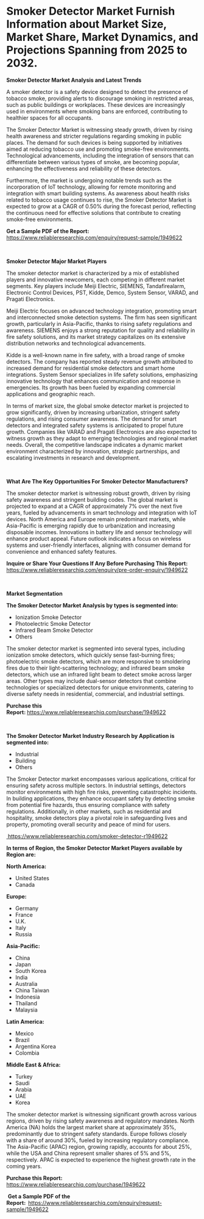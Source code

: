<p><h1>Smoker Detector Market Furnish Information about Market Size, Market Share, Market Dynamics, and Projections Spanning from 2025 to 2032.</h1></p><p><strong>Smoker Detector Market Analysis and Latest Trends</strong></p>
<p><p>A smoker detector is a safety device designed to detect the presence of tobacco smoke, providing alerts to discourage smoking in restricted areas, such as public buildings or workplaces. These devices are increasingly used in environments where smoking bans are enforced, contributing to healthier spaces for all occupants.</p><p>The Smoker Detector Market is witnessing steady growth, driven by rising health awareness and stricter regulations regarding smoking in public places. The demand for such devices is being supported by initiatives aimed at reducing tobacco use and promoting smoke-free environments. Technological advancements, including the integration of sensors that can differentiate between various types of smoke, are becoming popular, enhancing the effectiveness and reliability of these detectors.</p><p>Furthermore, the market is undergoing notable trends such as the incorporation of IoT technology, allowing for remote monitoring and integration with smart building systems. As awareness about health risks related to tobacco usage continues to rise, the Smoker Detector Market is expected to grow at a CAGR of 0.50% during the forecast period, reflecting the continuous need for effective solutions that contribute to creating smoke-free environments.</p></p>
<p><strong>Get a Sample PDF of the Report:&nbsp;</strong> <a href="https://www.reliableresearchiq.com/enquiry/request-sample/1949622?utm_campaign=3199&utm_medium=2&utm_source=Github&utm_content=ia&utm_term=16042025&utm_id=smoker-detector">https://www.reliableresearchiq.com/enquiry/request-sample/1949622</a></p>
<p>&nbsp;</p>
<p><strong>Smoker Detector Major Market Players</strong></p>
<p><p>The smoker detector market is characterized by a mix of established players and innovative newcomers, each competing in different market segments. Key players include Meiji Electric, SIEMENS, Tandafirealarm, Electronic Control Devices, PST, Kidde, Demco, System Sensor, VARAD, and Pragati Electronics. </p><p>Meiji Electric focuses on advanced technology integration, promoting smart and interconnected smoke detection systems. The firm has seen significant growth, particularly in Asia-Pacific, thanks to rising safety regulations and awareness. SIEMENS enjoys a strong reputation for quality and reliability in fire safety solutions, and its market strategy capitalizes on its extensive distribution networks and technological advancements. </p><p>Kidde is a well-known name in fire safety, with a broad range of smoke detectors. The company has reported steady revenue growth attributed to increased demand for residential smoke detectors and smart home integrations. System Sensor specializes in life safety solutions, emphasizing innovative technology that enhances communication and response in emergencies. Its growth has been fueled by expanding commercial applications and geographic reach. </p><p>In terms of market size, the global smoke detector market is projected to grow significantly, driven by increasing urbanization, stringent safety regulations, and rising consumer awareness. The demand for smart detectors and integrated safety systems is anticipated to propel future growth. Companies like VARAD and Pragati Electronics are also expected to witness growth as they adapt to emerging technologies and regional market needs. Overall, the competitive landscape indicates a dynamic market environment characterized by innovation, strategic partnerships, and escalating investments in research and development.</p></p>
<p>&nbsp;</p>
<p><strong>What Are The Key Opportunities For Smoker Detector Manufacturers?</strong></p>
<p><p>The smoker detector market is witnessing robust growth, driven by rising safety awareness and stringent building codes. The global market is projected to expand at a CAGR of approximately 7% over the next five years, fueled by advancements in smart technology and integration with IoT devices. North America and Europe remain predominant markets, while Asia-Pacific is emerging rapidly due to urbanization and increasing disposable incomes. Innovations in battery life and sensor technology will enhance product appeal. Future outlook indicates a focus on wireless systems and user-friendly interfaces, aligning with consumer demand for convenience and enhanced safety features.</p></p>
<p><strong>Inquire or Share Your Questions If Any Before Purchasing This Report:</strong> <a href="https://www.reliableresearchiq.com/enquiry/pre-order-enquiry/1949622?utm_campaign=3199&utm_medium=2&utm_source=Github&utm_content=ia&utm_term=16042025&utm_id=smoker-detector">https://www.reliableresearchiq.com/enquiry/pre-order-enquiry/1949622</a></p>
<p>&nbsp;</p>
<p><strong>Market Segmentation</strong></p>
<p><strong>The Smoker Detector Market Analysis by types is segmented into:</strong></p>
<p><ul><li>Ionization Smoke Detector</li><li>Photoelectric Smoke Detector</li><li>Infrared Beam Smoke Detector</li><li>Others</li></ul></p>
<p><p>The smoker detector market is segmented into several types, including ionization smoke detectors, which quickly sense fast-burning fires; photoelectric smoke detectors, which are more responsive to smoldering fires due to their light-scattering technology; and infrared beam smoke detectors, which use an infrared light beam to detect smoke across larger areas. Other types may include dual-sensor detectors that combine technologies or specialized detectors for unique environments, catering to diverse safety needs in residential, commercial, and industrial settings.</p></p>
<p><strong>Purchase this Report:&nbsp;</strong><a href="https://www.reliableresearchiq.com/purchase/1949622?utm_campaign=3199&utm_medium=2&utm_source=Github&utm_content=ia&utm_term=16042025&utm_id=smoker-detector">https://www.reliableresearchiq.com/purchase/1949622</a></p>
<p>&nbsp;</p>
<p><strong>The Smoker Detector Market Industry Research by Application is segmented into:</strong></p>
<p><ul><li>Industrial</li><li>Building</li><li>Others</li></ul></p>
<p><p>The Smoker Detector market encompasses various applications, critical for ensuring safety across multiple sectors. In industrial settings, detectors monitor environments with high fire risks, preventing catastrophic incidents. In building applications, they enhance occupant safety by detecting smoke from potential fire hazards, thus ensuring compliance with safety regulations. Additionally, in other markets, such as residential and hospitality, smoke detectors play a pivotal role in safeguarding lives and property, promoting overall security and peace of mind for users.</p></p>
<p><a href="https://www.reliableresearchiq.com/smoker-detector-r1949622?utm_campaign=3199&utm_medium=2&utm_source=Github&utm_content=ia&utm_term=16042025&utm_id=smoker-detector">&nbsp;https://www.reliableresearchiq.com/smoker-detector-r1949622</a></p>
<p><strong>In terms of Region, the Smoker Detector Market Players available by Region are:</strong></p>
<p>
    <p> <strong> North America: </strong>
        <ul>
            <li>United States</li>
            <li>Canada</li>
        </ul>
        </p> 
    <p> <strong> Europe: </strong>
        <ul>
            <li>Germany</li>
            <li>France</li>
            <li>U.K.</li>
            <li>Italy</li>
            <li>Russia</li>
        </ul>
        </p> 
    <p> <strong> Asia-Pacific: </strong>
        <ul>
            <li>China</li>
            <li>Japan</li>
            <li>South Korea</li>
            <li>India</li>
            <li>Australia</li>
            <li>China Taiwan</li>
            <li>Indonesia</li>
            <li>Thailand</li>
            <li>Malaysia</li>
        </ul>
        </p> 
    <p> <strong> Latin America: </strong>
        <ul>
            <li>Mexico</li>
            <li>Brazil</li>
            <li>Argentina Korea</li>
            <li>Colombia</li>
        </ul>
        </p> 
    <p> <strong> Middle East & Africa: </strong>
        <ul>
            <li>Turkey</li>
            <li>Saudi</li>
            <li>Arabia</li>
            <li>UAE</li>
            <li>Korea</li>
        </ul>
    </p>
    </p>
<p><p>The smoker detector market is witnessing significant growth across various regions, driven by rising safety awareness and regulatory mandates. North America (NA) holds the largest market share at approximately 35%, predominantly due to stringent safety standards. Europe follows closely with a share of around 30%, fueled by increasing regulatory compliance. The Asia-Pacific (APAC) region, growing rapidly, accounts for about 25%, while the USA and China represent smaller shares of 5% and 5%, respectively. APAC is expected to experience the highest growth rate in the coming years.</p></p>
<p><strong>Purchase this Report: </strong><a href="https://www.reliableresearchiq.com/purchase/1949622?utm_campaign=3199&utm_medium=2&utm_source=Github&utm_content=ia&utm_term=16042025&utm_id=smoker-detector">https://www.reliableresearchiq.com/purchase/1949622</a></p>
<p>&nbsp;<strong>Get a Sample PDF of the Report:&nbsp;&nbsp;</strong><a href="https://www.reliableresearchiq.com/enquiry/request-sample/1949622?utm_campaign=3199&utm_medium=2&utm_source=Github&utm_content=ia&utm_term=16042025&utm_id=smoker-detector">https://www.reliableresearchiq.com/enquiry/request-sample/1949622</a></p>
<p><strong></strong></p>
<p><p></p><p></p><p></p></p>